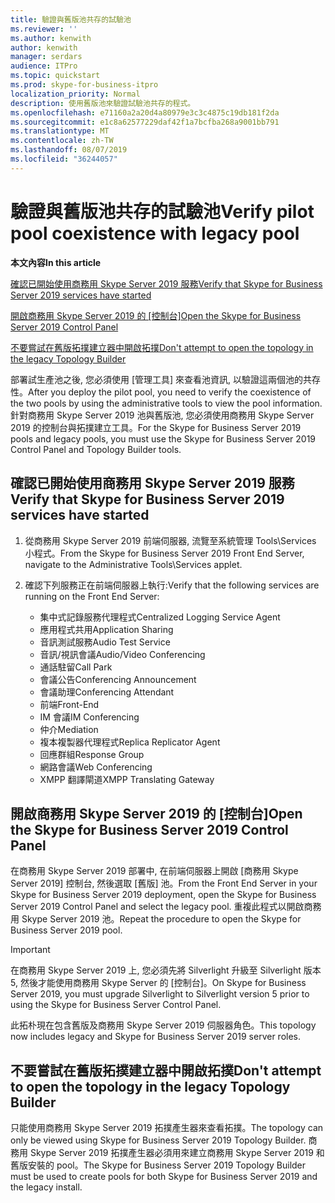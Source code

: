 ```yaml
---
title: 驗證與舊版池共存的試驗池
ms.reviewer: ''
ms.author: kenwith
author: kenwith
manager: serdars
audience: ITPro
ms.topic: quickstart
ms.prod: skype-for-business-itpro
localization_priority: Normal
description: 使用舊版池來驗證試驗池共存的程式。
ms.openlocfilehash: e71160a2a20d4a80979e3c3c4875c19db181f2da
ms.sourcegitcommit: e1c8a62577229daf42f1a7bcfba268a9001bb791
ms.translationtype: MT
ms.contentlocale: zh-TW
ms.lasthandoff: 08/07/2019
ms.locfileid: "36244057"
---
```

# <a name="verify-pilot-pool-coexistence-with-legacy-pool"></a><span data-ttu-id="4f1ad-103">驗證與舊版池共存的試驗池</span><span class="sxs-lookup"><span data-stu-id="4f1ad-103">Verify pilot pool coexistence with legacy pool</span></span>

 <span data-ttu-id="4f1ad-104">**本文內容**</span><span class="sxs-lookup"><span data-stu-id="4f1ad-104">**In this article**</span></span>
  
[<span data-ttu-id="4f1ad-105">確認已開始使用商務用 Skype Server 2019 服務</span><span class="sxs-lookup"><span data-stu-id="4f1ad-105">Verify that Skype for Business Server 2019 services have started</span></span>](#sectionSection0)
  
<span data-ttu-id="4f1ad-106">[開啟商務用 Skype Server 2019 的 [控制台]](#sectionSection1)</span><span class="sxs-lookup"><span data-stu-id="4f1ad-106">[Open the Skype for Business Server 2019 Control Panel](#sectionSection1)</span></span>
  
[<span data-ttu-id="4f1ad-107">不要嘗試在舊版拓撲建立器中開啟拓撲</span><span class="sxs-lookup"><span data-stu-id="4f1ad-107">Don't attempt to open the topology in the legacy Topology Builder</span></span>](#sectionSection2)
  
<span data-ttu-id="4f1ad-108">部署試生產池之後, 您必須使用 [管理工具] 來查看池資訊, 以驗證這兩個池的共存性。</span><span class="sxs-lookup"><span data-stu-id="4f1ad-108">After you deploy the pilot pool, you need to verify the coexistence of the two pools by using the administrative tools to view the pool information.</span></span> <span data-ttu-id="4f1ad-109">針對商務用 Skype Server 2019 池與舊版池, 您必須使用商務用 Skype Server 2019 的控制台與拓撲建立工具。</span><span class="sxs-lookup"><span data-stu-id="4f1ad-109">For the Skype for Business Server 2019 pools and legacy pools, you must use the Skype for Business Server 2019 Control Panel and Topology Builder tools.</span></span> 
  
## <a name="verify-that-skype-for-business-server-2019-services-have-started"></a><span data-ttu-id="4f1ad-110">確認已開始使用商務用 Skype Server 2019 服務</span><span class="sxs-lookup"><span data-stu-id="4f1ad-110">Verify that Skype for Business Server 2019 services have started</span></span>
<span data-ttu-id="4f1ad-111"><a name="sectionSection0"> </a></span><span class="sxs-lookup"><span data-stu-id="4f1ad-111"></span></span>

1. <span data-ttu-id="4f1ad-112">從商務用 Skype Server 2019 前端伺服器, 流覽至系統管理 Tools\Services 小程式。</span><span class="sxs-lookup"><span data-stu-id="4f1ad-112">From the Skype for Business Server 2019 Front End Server, navigate to the Administrative Tools\Services applet.</span></span>
    
2. <span data-ttu-id="4f1ad-113">確認下列服務正在前端伺服器上執行:</span><span class="sxs-lookup"><span data-stu-id="4f1ad-113">Verify that the following services are running on the Front End Server:</span></span>

    - <span data-ttu-id="4f1ad-114">集中式記錄服務代理程式</span><span class="sxs-lookup"><span data-stu-id="4f1ad-114">Centralized Logging Service Agent</span></span>
    - <span data-ttu-id="4f1ad-115">應用程式共用</span><span class="sxs-lookup"><span data-stu-id="4f1ad-115">Application Sharing</span></span>
    - <span data-ttu-id="4f1ad-116">音訊測試服務</span><span class="sxs-lookup"><span data-stu-id="4f1ad-116">Audio Test Service</span></span>
    - <span data-ttu-id="4f1ad-117">音訊/視訊會議</span><span class="sxs-lookup"><span data-stu-id="4f1ad-117">Audio/Video Conferencing</span></span>
    - <span data-ttu-id="4f1ad-118">通話駐留</span><span class="sxs-lookup"><span data-stu-id="4f1ad-118">Call Park</span></span>
    - <span data-ttu-id="4f1ad-119">會議公告</span><span class="sxs-lookup"><span data-stu-id="4f1ad-119">Conferencing Announcement</span></span>
    - <span data-ttu-id="4f1ad-120">會議助理</span><span class="sxs-lookup"><span data-stu-id="4f1ad-120">Conferencing Attendant</span></span>
    - <span data-ttu-id="4f1ad-121">前端</span><span class="sxs-lookup"><span data-stu-id="4f1ad-121">Front-End</span></span>
    - <span data-ttu-id="4f1ad-122">IM 會議</span><span class="sxs-lookup"><span data-stu-id="4f1ad-122">IM Conferencing</span></span>
    - <span data-ttu-id="4f1ad-123">仲介</span><span class="sxs-lookup"><span data-stu-id="4f1ad-123">Mediation</span></span>
    - <span data-ttu-id="4f1ad-124">複本複製器代理程式</span><span class="sxs-lookup"><span data-stu-id="4f1ad-124">Replica Replicator Agent</span></span>
    - <span data-ttu-id="4f1ad-125">回應群組</span><span class="sxs-lookup"><span data-stu-id="4f1ad-125">Response Group</span></span>
    - <span data-ttu-id="4f1ad-126">網路會議</span><span class="sxs-lookup"><span data-stu-id="4f1ad-126">Web Conferencing</span></span>
    - <span data-ttu-id="4f1ad-127">XMPP 翻譯閘道</span><span class="sxs-lookup"><span data-stu-id="4f1ad-127">XMPP Translating Gateway</span></span>

  
## <a name="open-the-skype-for-business-server-2019-control-panel"></a><span data-ttu-id="4f1ad-128">開啟商務用 Skype Server 2019 的 [控制台]</span><span class="sxs-lookup"><span data-stu-id="4f1ad-128">Open the Skype for Business Server 2019 Control Panel</span></span>
<span data-ttu-id="4f1ad-129"><a name="sectionSection1"> </a></span><span class="sxs-lookup"><span data-stu-id="4f1ad-129"></span></span>

<span data-ttu-id="4f1ad-130">在商務用 Skype Server 2019 部署中, 在前端伺服器上開啟 [商務用 Skype Server 2019] 控制台, 然後選取 [舊版] 池。</span><span class="sxs-lookup"><span data-stu-id="4f1ad-130">From the Front End Server in your Skype for Business Server 2019 deployment, open the Skype for Business Server 2019 Control Panel and select the legacy pool.</span></span> <span data-ttu-id="4f1ad-131">重複此程式以開啟商務用 Skype Server 2019 池。</span><span class="sxs-lookup"><span data-stu-id="4f1ad-131">Repeat the procedure to open the Skype for Business Server 2019 pool.</span></span>
  
> [!IMPORTANT]
> <span data-ttu-id="4f1ad-132">在商務用 Skype Server 2019 上, 您必須先將 Silverlight 升級至 Silverlight 版本 5, 然後才能使用商務用 Skype Server 的 [控制台]。</span><span class="sxs-lookup"><span data-stu-id="4f1ad-132">On Skype for Business Server 2019, you must upgrade Silverlight to Silverlight version 5 prior to using the Skype for Business Server Control Panel.</span></span> 
  
<span data-ttu-id="4f1ad-133">此拓朴現在包含舊版及商務用 Skype Server 2019 伺服器角色。</span><span class="sxs-lookup"><span data-stu-id="4f1ad-133">This topology now includes legacy and Skype for Business Server 2019 server roles.</span></span> 

  
## <a name="dont-attempt-to-open-the-topology-in-the-legacy-topology-builder"></a><span data-ttu-id="4f1ad-134">不要嘗試在舊版拓撲建立器中開啟拓撲</span><span class="sxs-lookup"><span data-stu-id="4f1ad-134">Don't attempt to open the topology in the legacy Topology Builder</span></span>
<span data-ttu-id="4f1ad-135"><a name="sectionSection2"> </a></span><span class="sxs-lookup"><span data-stu-id="4f1ad-135"></span></span>

<span data-ttu-id="4f1ad-136">只能使用商務用 Skype Server 2019 拓撲產生器來查看拓撲。</span><span class="sxs-lookup"><span data-stu-id="4f1ad-136">The topology can only be viewed using Skype for Business Server 2019 Topology Builder.</span></span> <span data-ttu-id="4f1ad-137">商務用 Skype Server 2019 拓撲產生器必須用來建立商務用 Skype Server 2019 和舊版安裝的 pool。</span><span class="sxs-lookup"><span data-stu-id="4f1ad-137">The Skype for Business Server 2019 Topology Builder must be used to create pools for both Skype for Business Server 2019 and the legacy install.</span></span>

  

